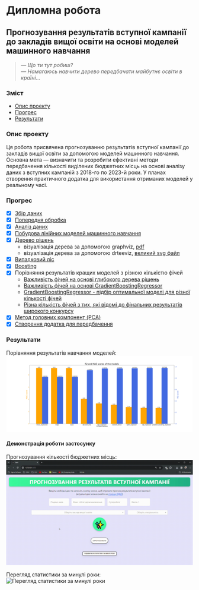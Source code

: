 # Дипломна робота

## Прогнозування результатів вступної кампанії до закладів вищої освіти на основі моделей машинного навчання
> _— Що ти тут робиш?_ <br>
> _— Намагаюсь навчити дерево передбачати майбутнє освіти в країні..._

### Зміст
* [Опис проекту](#about)
* [Прогрес](#progress)
* [Результати](#results)

### <a name="about"></a> Опис проекту
Ця робота присвячена прогнозуванню результатів вступної кампанії до закладів вищої освіти за допомогою моделей машинного навчання.
Основна мета — визначити та розробити ефективні методи передбачення кількості виділених бюджетних місць на основі аналізу даних з вступних кампаній з 2018-го по 2023-й роки.
У планах створення практичного додатка для використання отриманих моделей у реальному часі.

### <a name="progress"></a> Прогрес
- [X] [Збір даних](https://github.com/Natanius18/diploma/tree/master/web_scraping)
- [X] [Попередня обробка](https://github.com/Natanius18/diploma/blob/master/data_processing/data_preprocessing.ipynb)
- [X] [Аналіз даних](https://github.com/Natanius18/diploma/blob/master/data_processing/data_analysis.ipynb)
- [X] [Побудова лінійних моделей машинного навчання](https://github.com/Natanius18/diploma/blob/master/data_processing/linear_models.ipynb)
- [X] [Дерево рішень](https://github.com/Natanius18/diploma/blob/master/data_processing/decision_tree.ipynb)
  * візуалізація дерева за допомогою graphviz, [pdf](https://github.com/Natanius18/diploma/blob/master/data_processing/tree_structure.pdf)
  * візуалізація дерева за допомогою drteeviz, [великий svg файл](https://drive.google.com/file/d/1ziFkgu4TSQH-hWnhufSrnQgf5Qr_dsoF/view?usp=sharing)
- [X] [Випадковий ліс](https://github.com/Natanius18/diploma/blob/master/data_processing/random_forest.ipynb)
- [X] [Boosting](https://github.com/Natanius18/diploma/blob/master/data_processing/boosting.ipynb)
- [X] Порівняння результатів кращих моделей з різною кількістю фічей
  * [Важливість фічей на основі глибокого дерева рішень](https://github.com/Natanius18/diploma/blob/master/data_processing/test_different_features_based_on_tree.ipynb)
  * [Важливість фічей на основі GradientBoostingRegressor](https://github.com/Natanius18/diploma/blob/master/data_processing/test_different_features_based_on_gbr.ipynb)
  * [GradientBoostingRegressor - підбір оптимальної моделі для різної кількості фічей](https://github.com/Natanius18/diploma/blob/master/data_processing/small_model.ipynb)
  * [Різна кількість фічей з тих, які відомі до фінальних результатів широкого конкурсу](https://github.com/Natanius18/diploma/blob/master/data_processing/test_only_known_features.ipynb)
- [X] [Метод головних компонент (PCA)](https://github.com/Natanius18/diploma/blob/master/data_processing/PCA.ipynb)
- [X] [Створення додатка для передбачення](https://github.com/Natanius18/diploma/blob/master/dashboard.py)

### <a name="results"></a> Результати
Порівняння результатів навчання моделей:
![Порівняння результатів навчання моделей](tools/r2_and_mae.png?raw=true)

#### Демонстрація роботи застосунку

Прогнозування кількості бюджетних місць:
![Прогнозування кількості бюджетних місць](tools/demo_prediction.gif?raw=true)

Перегляд статистики за минулі роки:
![Перегляд статистики за минулі роки](tools/demo_statistics.gif?raw=true)